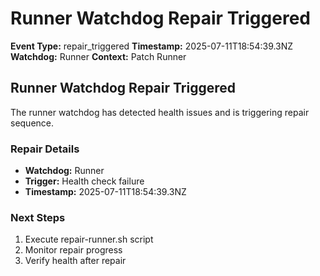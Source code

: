 # Runner Watchdog Repair Triggered

**Event Type:** repair_triggered
**Timestamp:** 2025-07-11T18:54:39.3NZ
**Watchdog:** Runner
**Context:** Patch Runner


## Runner Watchdog Repair Triggered

The runner watchdog has detected health issues and is triggering repair sequence.

### Repair Details
- **Watchdog:** Runner
- **Trigger:** Health check failure
- **Timestamp:** 2025-07-11T18:54:39.3NZ

### Next Steps
1. Execute repair-runner.sh script
2. Monitor repair progress
3. Verify health after repair


